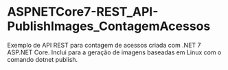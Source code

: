 # ASPNETCore7-REST_API-PublishImages_ContagemAcessos
Exemplo de API REST para contagem de acessos criada com .NET 7 ASP.NET Core. Inclui para a geração de imagens baseadas em Linux com o comando dotnet publish.
